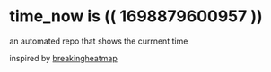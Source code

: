 # time_now is (( 1698879600957 ))

an automated repo that shows the currnent time

inspired by [breakingheatmap](https://github.com/breakingheatmap/breakingheatmap)